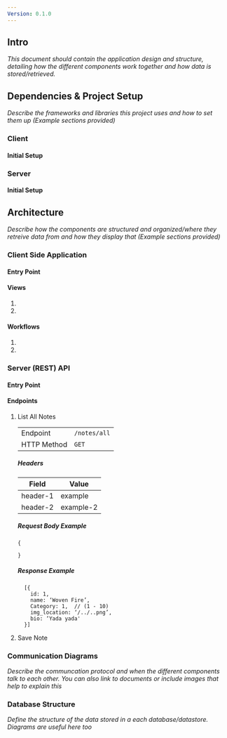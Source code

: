 ```yaml
---
Version: 0.1.0
---
```


## Intro
_This document should contain the application design and structure, detailing how the different components work together and how data is stored/retrieved._

## Dependencies & Project Setup
_Describe the frameworks and libraries this project uses and how to set them up (Example sections provided)_

### Client
#### Initial Setup

### Server
#### Initial Setup

## Architecture
_Describe how the components are structured and organized/where they retreive data from and how they display that (Example sections provided)_

### Client Side Application
#### Entry Point
#### Views
1.
2.
#### Workflows
1.
2.

### Server (REST) API
#### Entry Point
#### Endpoints

1.  List All Notes

    | | |
    |-|-|
    | Endpoint         | `/notes/all`   |
    | HTTP Method      | `GET`            |


    ##### Headers
    | Field            | Value          |
    |------------------|---|
    | header-1         | example |
    | header-2         | example-2 |

    ##### Request Body Example
    ```
    {

    }
    ```
    ##### Response Example
    ```
      [{
        id: 1,
        name: ‘Woven Fire’,
        Category: 1,  // (1 - 10)
        img_location: ‘/../..png’,
        bio: ‘Yada yada'
      }]
      ```  
2. Save Note


### Communication Diagrams
_Describe the communcation protocol and when the different components talk to each other. You can also link to documents or include images that help to explain this_

### Database Structure
_Define the structure of the data stored in a each database/datastore. Diagrams are useful here too_
